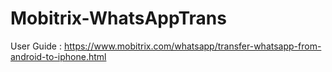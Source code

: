 # Mobitrix-WhatsAppTrans
User Guide : https://www.mobitrix.com/whatsapp/transfer-whatsapp-from-android-to-iphone.html

